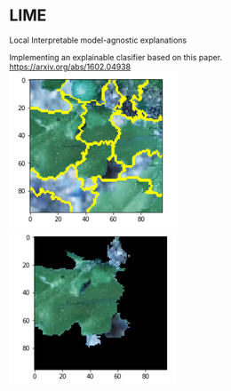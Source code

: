 # LIME
Local Interpretable model-agnostic explanations

Implementing an explainable clasifier based on this paper. https://arxiv.org/abs/1602.04938
![alt text](https://github.com/Ka0Ri/LIME/blob/master/img.png) <br />
![alt text](https://github.com/Ka0Ri/LIME/blob/master/img1.png) <br />
